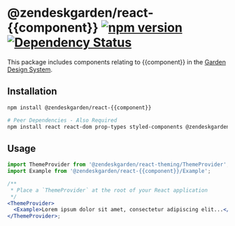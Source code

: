 # @zendeskgarden/react-{{component}} [![npm version](https://img.shields.io/npm/v/@zendeskgarden/react-{{component}}.svg?style=flat-square)](https://www.npmjs.com/package/@zendeskgarden/react-{{component}}) [![Dependency Status](https://img.shields.io/david/zendeskgarden/react-components.svg?path=packages/{{component}}&style=flat-square)](https://david-dm.org/zendeskgarden/react-components?path=packages/{{component}}) <!-- markdownlint-disable -->

<!-- markdownlint-enable -->

This package includes components relating to {{component}} in the
[Garden Design System](https://zendeskgarden.github.io/).

## Installation

```sh
npm install @zendeskgarden/react-{{component}}

# Peer Dependencies - Also Required
npm install react react-dom prop-types styled-components @zendeskgarden/react-theming
```

## Usage

```jsx static
import ThemeProvider from '@zendeskgarden/react-theming/ThemeProvider';
import Example from '@zendeskgarden/react-{{component}}/Example';

/**
 * Place a `ThemeProvider` at the root of your React application
 */
<ThemeProvider>
  <Example>Lorem ipsum dolor sit amet, consectetur adipiscing elit...</Example>;
</ThemeProvider>;
```

<!--
  TODO:

  * [ ] Add {{component}} to root README table.
  * [ ] Add {{component}} to demo `index.html`.
  * [ ] Delete this comment block.
-->
